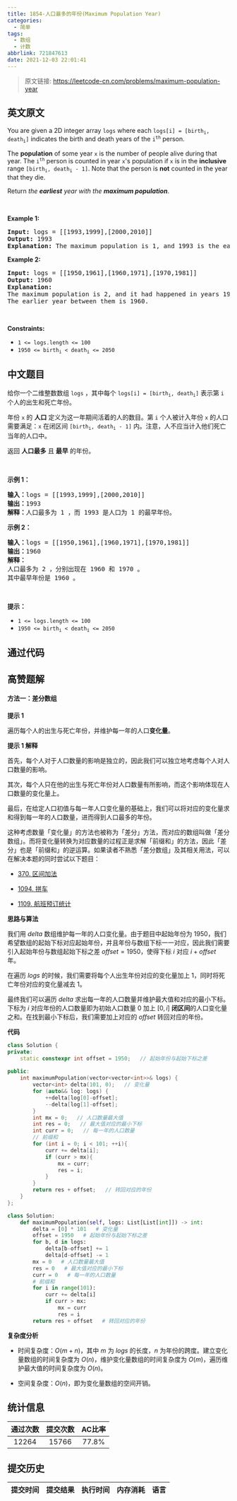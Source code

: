 ```yaml
---
title: 1854-人口最多的年份(Maximum Population Year)
categories:
  - 简单
tags:
  - 数组
  - 计数
abbrlink: 721847613
date: 2021-12-03 22:01:41
---
```


> 原文链接: https://leetcode-cn.com/problems/maximum-population-year


## 英文原文
<div><p>You are given a 2D integer array <code>logs</code> where each <code>logs[i] = [birth<sub>i</sub>, death<sub>i</sub>]</code> indicates the birth and death years of the <code>i<sup>th</sup></code> person.</p>

<p>The <strong>population</strong> of some year <code>x</code> is the number of people alive during that year. The <code>i<sup>th</sup></code> person is counted in year <code>x</code>&#39;s population if <code>x</code> is in the <strong>inclusive</strong> range <code>[birth<sub>i</sub>, death<sub>i</sub> - 1]</code>. Note that the person is <strong>not</strong> counted in the year that they die.</p>

<p>Return <em>the <strong>earliest</strong> year with the <strong>maximum population</strong></em>.</p>

<p>&nbsp;</p>
<p><strong>Example 1:</strong></p>

<pre>
<strong>Input:</strong> logs = [[1993,1999],[2000,2010]]
<strong>Output:</strong> 1993
<strong>Explanation:</strong> The maximum population is 1, and 1993 is the earliest year with this population.
</pre>

<p><strong>Example 2:</strong></p>

<pre>
<strong>Input:</strong> logs = [[1950,1961],[1960,1971],[1970,1981]]
<strong>Output:</strong> 1960
<strong>Explanation:</strong> 
The maximum population is 2, and it had happened in years 1960 and 1970.
The earlier year between them is 1960.</pre>

<p>&nbsp;</p>
<p><strong>Constraints:</strong></p>

<ul>
	<li><code>1 &lt;= logs.length &lt;= 100</code></li>
	<li><code>1950 &lt;= birth<sub>i</sub> &lt; death<sub>i</sub> &lt;= 2050</code></li>
</ul>
</div>

## 中文题目
<div><p>给你一个二维整数数组 <code>logs</code> ，其中每个 <code>logs[i] = [birth<sub>i</sub>, death<sub>i</sub>]</code> 表示第 <code>i</code> 个人的出生和死亡年份。</p>

<p>年份 <code>x</code> 的 <strong>人口</strong> 定义为这一年期间活着的人的数目。第 <code>i</code> 个人被计入年份 <code>x</code> 的人口需要满足：<code>x</code> 在闭区间 <code>[birth<sub>i</sub>, death<sub>i</sub> - 1]</code> 内。注意，人不应当计入他们死亡当年的人口中。</p>

<p>返回 <strong>人口最多</strong> 且 <strong>最早</strong> 的年份。</p>

<p> </p>

<p><strong>示例 1：</strong></p>

<pre><strong>输入：</strong>logs = [[1993,1999],[2000,2010]]
<strong>输出：</strong>1993
<strong>解释：</strong>人口最多为 1 ，而 1993 是人口为 1 的最早年份。
</pre>

<p><strong>示例 2：</strong></p>

<pre><strong>输入：</strong>logs = [[1950,1961],[1960,1971],[1970,1981]]
<strong>输出：</strong>1960
<strong>解释：</strong> 
人口最多为 2 ，分别出现在 1960 和 1970 。
其中最早年份是 1960 。</pre>

<p> </p>

<p><strong>提示：</strong></p>

<ul>
	<li><code>1 &lt;= logs.length &lt;= 100</code></li>
	<li><code>1950 &lt;= birth<sub>i</sub> &lt; death<sub>i</sub> &lt;= 2050</code></li>
</ul>
</div>

## 通过代码
<RecoDemo>
</RecoDemo>


## 高赞题解
#### 方法一：差分数组

**提示 $1$**

遍历每个人的出生与死亡年份，并维护每一年的人口**变化量**。

**提示 $1$ 解释**

首先，每个人对于人口数量的影响是独立的，因此我们可以独立地考虑每个人对人口数量的影响。

其次，每个人只在他的出生与死亡年份对人口数量有所影响，而这个影响体现在人口数量的变化量上。

最后，在给定人口初值与每一年人口变化量的基础上，我们可以将对应的变化量求和得到每一年的人口数量，进而得到人口最多的年份。

这种考虑数量「变化量」的方法也被称为「差分」方法，而对应的数组叫做「差分数组」。而将变化量转换为对应数量的过程正是求解「前缀和」的方法，因此「差分」也是「前缀和」的逆运算。如果读者不熟悉「差分数组」及其相关用法，可以在解决本题的同时尝试以下题目：

- [370. 区间加法](https://leetcode-cn.com/problems/range-addition/)

- [1094. 拼车](https://leetcode-cn.com/problems/car-pooling/)

- [1109. 航班预订统计](https://leetcode-cn.com/problems/corporate-flight-bookings/)


**思路与算法**

我们用 $\textit{delta}$ 数组维护每一年的人口变化量。由于题目中起始年份为 $1950$，我们希望数组的起始下标对应起始年份，并且年份与数组下标一一对应，因此我们需要引入起始年份与数组起始下标之差 $\textit{offset} = 1950$，使得下标 $i$ 对应 $i + \textit{offset}$ 年。

在遍历 $\textit{logs}$ 的时候，我们需要将每个人出生年份对应的变化量加上 $1$，同时将死亡年份对应的变化量减去 $1$。

最终我们可以遍历 $\textit{delta}$ 求出每一年的人口数量并维护最大值和对应的最小下标。下标为 $i$ 对应年份的人口数量即为初始人口数量 $0$ 加上 $[0, i]$ **闭区间**的人口变化量之和。在找到最小下标后，我们需要加上对应的 $\textit{offset}$ 转回对应的年份。

**代码**

```C++ [sol1-C++]
class Solution {
private:
    static constexpr int offset = 1950;   // 起始年份与起始下标之差
    
public:
    int maximumPopulation(vector<vector<int>>& logs) {
        vector<int> delta(101, 0);   // 变化量
        for (auto&& log: logs) {
            ++delta[log[0]-offset];
            --delta[log[1]-offset];
        }
        int mx = 0;   // 人口数量最大值
        int res = 0;   // 最大值对应的最小下标
        int curr = 0;   // 每一年的人口数量
        // 前缀和
        for (int i = 0; i < 101; ++i){
            curr += delta[i];
            if (curr > mx){
                mx = curr;
                res = i;
            }
        }
        return res + offset;   // 转回对应的年份
    }
};
```


```Python [sol1-Python3]
class Solution:
    def maximumPopulation(self, logs: List[List[int]]) -> int:
        delta = [0] * 101   # 变化量
        offset = 1950   # 起始年份与起始下标之差
        for b, d in logs:
            delta[b-offset] += 1
            delta[d-offset] -= 1
        mx = 0   # 人口数量最大值
        res = 0   # 最大值对应的最小下标
        curr = 0   # 每一年的人口数量
        # 前缀和
        for i in range(101):
            curr += delta[i]
            if curr > mx:
                mx = curr
                res = i
        return res + offset   # 转回对应的年份
```

**复杂度分析**

- 时间复杂度：$O(m + n)$，其中 $m$ 为 $\textit{logs}$ 的长度，$n$ 为年份的跨度。建立变化量数组的时间复杂度为 $O(n)$，维护变化量数组的时间复杂度为 $O(m)$，遍历维护最大值的时间复杂度为 $O(n)$。

- 空间复杂度：$O(n)$，即为变化量数组的空间开销。

## 统计信息
| 通过次数 | 提交次数 | AC比率 |
| :------: | :------: | :------: |
|    12264    |    15766    |   77.8%   |

## 提交历史
| 提交时间 | 提交结果 | 执行时间 |  内存消耗  | 语言 |
| :------: | :------: | :------: | :--------: | :--------: |
